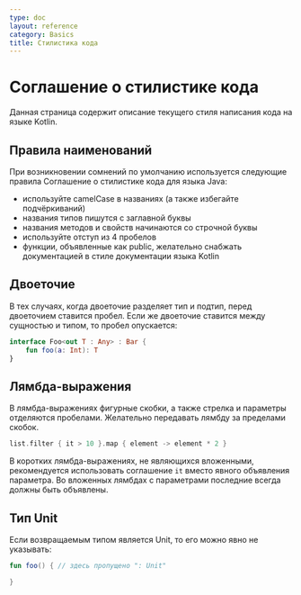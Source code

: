 ```yaml
---
type: doc
layout: reference
category: Basics
title: Стилистика кода
---
```


# Соглашение о стилистике кода

Данная страница содержит описание текущего стиля написания кода на языке Kotlin.

## Правила наименований
При возникновении сомнений по умолчанию используется следующие правила Соглашение о стилистике кода для языка Java:

* используйте camelCase в названиях (а также избегайте подчёркиваний)
* названия типов пишутся с заглавной буквы
* названия методов и свойств начинаются со строчной буквы
* используйте отступ из 4 пробелов
* функции, объявленные как public, желательно снабжать документацией в стиле документации языка Kotlin

## Двоеточие

В тех случаях, когда двоеточие разделяет тип и подтип, перед двоеточием ставится пробел. Если же двоеточие ставится между сущностью и типом, то пробел опускается:

``` kotlin
interface Foo<out T : Any> : Bar {
    fun foo(a: Int): T
}
```

## Лямбда-выражения

В лямбда-выражениях фигурные скобки, а также стрелка и параметры отделяются пробелами. Желательно передавать лямбду за пределами скобок.

``` kotlin
list.filter { it > 10 }.map { element -> element * 2 }
```


В коротких лямбда-выражениях, не являющихся вложенными, рекомендуется использовать соглашение `it` вместо явного объявления параметра. Во вложенных лямбдах с параметрами последние всегда должны быть объявлены.

## Тип Unit

Если возвращаемым типом является Unit, то его можно явно не указывать:

``` kotlin
fun foo() { // здесь пропущено ": Unit"

}
```
